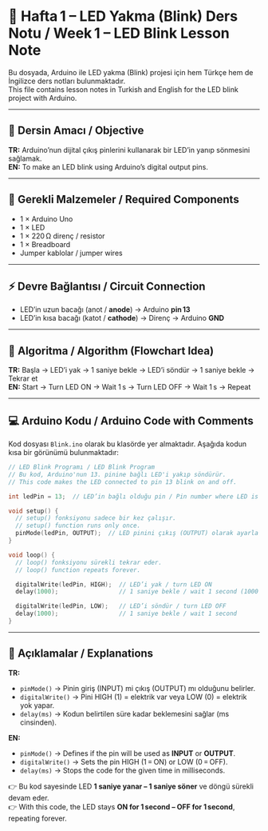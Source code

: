 # 🧪 Hafta 1 – LED Yakma (Blink) Ders Notu / Week 1 – LED Blink Lesson Note

Bu dosyada, Arduino ile LED yakma (Blink) projesi için hem Türkçe hem de İngilizce ders notları bulunmaktadır.  
This file contains lesson notes in Turkish and English for the LED blink project with Arduino.

---

## 🎯 Dersin Amacı / Objective

**TR:** Arduino’nun dijital çıkış pinlerini kullanarak bir LED’in yanıp sönmesini sağlamak.  
**EN:** To make an LED blink using Arduino’s digital output pins.

---

## 🔌 Gerekli Malzemeler / Required Components

* 1 × Arduino Uno  
* 1 × LED  
* 1 × 220 Ω direnç / resistor  
* 1 × Breadboard  
* Jumper kablolar / jumper wires

---

## ⚡ Devre Bağlantısı / Circuit Connection

* LED’in uzun bacağı (anot / **anode**) → Arduino **pin 13**  
* LED’in kısa bacağı (katot / **cathode**) → Direnç → Arduino **GND**

---

## 🔄 Algoritma / Algorithm (Flowchart Idea)

**TR:** Başla → LED’i yak → 1 saniye bekle → LED’i söndür → 1 saniye bekle → Tekrar et  
**EN:** Start → Turn LED ON → Wait 1 s → Turn LED OFF → Wait 1 s → Repeat

---

## 💻 Arduino Kodu / Arduino Code with Comments

Kod dosyası `Blink.ino` olarak bu klasörde yer almaktadır. Aşağıda kodun kısa bir görünümü bulunmaktadır:

```cpp
// LED Blink Programı / LED Blink Program
// Bu kod, Arduino'nun 13. pinine bağlı LED'i yakıp söndürür.
// This code makes the LED connected to pin 13 blink on and off.

int ledPin = 13;  // LED’in bağlı olduğu pin / Pin number where LED is connected

void setup() {
  // setup() fonksiyonu sadece bir kez çalışır.
  // setup() function runs only once.
  pinMode(ledPin, OUTPUT);  // LED pinini çıkış (OUTPUT) olarak ayarla / set pin as OUTPUT
}

void loop() {
  // loop() fonksiyonu sürekli tekrar eder.
  // loop() function repeats forever.

  digitalWrite(ledPin, HIGH);  // LED’i yak / turn LED ON
  delay(1000);                 // 1 saniye bekle / wait 1 second (1000 ms)

  digitalWrite(ledPin, LOW);   // LED’i söndür / turn LED OFF
  delay(1000);                 // 1 saniye bekle / wait 1 second
}
```

---

## 📝 Açıklamalar / Explanations

**TR:**

* `pinMode()` → Pinin giriş (INPUT) mi çıkış (OUTPUT) mı olduğunu belirler.  
* `digitalWrite()` → Pini HIGH (1) = elektrik var veya LOW (0) = elektrik yok yapar.  
* `delay(ms)` → Kodun belirtilen süre kadar beklemesini sağlar (ms cinsinden).

**EN:**

* `pinMode()` → Defines if the pin will be used as **INPUT** or **OUTPUT**.  
* `digitalWrite()` → Sets the pin HIGH (1 = ON) or LOW (0 = OFF).  
* `delay(ms)` → Stops the code for the given time in milliseconds.

👉 Bu kod sayesinde LED **1 saniye yanar – 1 saniye söner** ve döngü sürekli devam eder.  
👉 With this code, the LED stays **ON for 1 second – OFF for 1 second**, repeating forever.